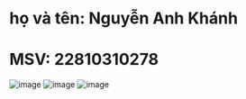# họ và tên: Nguyễn Anh Khánh
# MSV: 22810310278
![image](https://github.com/user-attachments/assets/8e84086c-aec1-405c-8cb3-a1d919e590a1)
![image](https://github.com/user-attachments/assets/e4be23a1-e0c3-4268-b622-5912736364e0)
![image](https://github.com/user-attachments/assets/955dd8ef-539f-4d86-80f3-bf2d40e8f73a)
